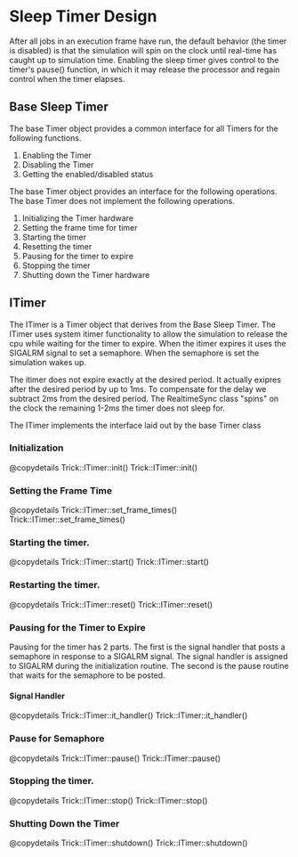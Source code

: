 # Sleep Timer Design

After all jobs in an execution frame have run, the default behavior (the timer is disabled)
is that the simulation will spin on the clock until real-time has caught up to simulation time.
Enabling the sleep timer gives control to the timer's pause() function, in which it may
release the processor and regain control when the timer elapses.

## Base Sleep Timer

The base Timer object provides a common interface for all Timers for the
following functions.

1. Enabling the Timer
1. Disabling the Timer
1. Getting the enabled/disabled status

The base Timer object provides an interface for the following operations.  The
base Timer does not implement the following operations.

1. Initializing the Timer hardware
1. Setting the frame time for timer
1. Starting the timer
1. Resetting the timer
1. Pausing for the timer to expire
1. Stopping the timer
1. Shutting down the Timer hardware

## ITimer

The ITimer is a Timer object that derives from the Base Sleep Timer.  The
ITimer uses system itimer functionality to allow the simulation to release the
cpu while waiting for the timer to expire.  When the itimer expires it uses
the SIGALRM signal to set a semaphore.  When the semaphore is set the simulation
wakes up.

The itimer does not expire exactly at the desired period.  It actually exipres after
the desired period by up to 1ms.  To compensate for the delay we subtract 2ms from
the desired period.  The RealtimeSync class "spins" on the clock the remaining
1-2ms the timer does not sleep for.

The ITimer implements the interface laid out by the base Timer class

### Initialization

@copydetails Trick::ITimer::init()
Trick::ITimer::init()

### Setting the Frame Time

@copydetails Trick::ITimer::set_frame_times()
Trick::ITimer::set_frame_times()

### Starting the timer.

@copydetails Trick::ITimer::start()
Trick::ITimer::start()

### Restarting the timer.

@copydetails Trick::ITimer::reset()
Trick::ITimer::reset()

### Pausing for the Timer to Expire

Pausing for the timer has 2 parts.  The first is the signal handler that posts
a semaphore in response to a SIGALRM signal.  The signal handler is assigned
to SIGALRM during the initialization routine.  The second is the pause routine
that waits for the semaphore to be posted.

#### Signal Handler

@copydetails Trick::ITimer::it_handler()
Trick::ITimer::it_handler()

### Pause for Semaphore

@copydetails Trick::ITimer::pause()
Trick::ITimer::pause()

### Stopping the timer.

@copydetails Trick::ITimer::stop()
Trick::ITimer::stop()

### Shutting Down the Timer

@copydetails Trick::ITimer::shutdown()
Trick::ITimer::shutdown()
